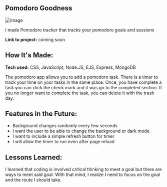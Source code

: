 ## Pomodoro Goodness

![image](https://user-images.githubusercontent.com/112201564/201456341-e7db1770-3878-4568-9425-6784f470ae20.png)

I made Pomodoro tracker that tracks your pomodoro goals and sessions

**Link to project:** coming soon



## How It's Made:

**Tech used:** CSS, JavaScript, Node.JS, EJS, Express, MongoDB

The pomodoro app allows you to add a pomodoro task. There is a timer to track your time on your tasks in the same place. Once, you have complete a task you can click the check mark and it was go to the completed section. If you no longer want to complete the task, you can delete it with the trash day.



## Features in the Future:



- Background changes randomly every few seconds
- I want the user to be able to change the background or dark mode
- I want to include a simple refresh button for timer
- I will allow the timer to run even after page reload



## Lessons Learned:

I learned that coding is involved critical thinking to meet a goal but there are ways to meet said goal. With that mind, I realize I need to focus on the goal and the route I should take. 
